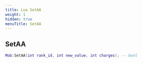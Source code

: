 ```yaml
---
title: Lua SetAA
weight: 1
hidden: true
menuTitle: SetAA
---
```

## SetAA
```lua
Mob:SetAA(int rank_id, int new_value, int charges); -- bool
```